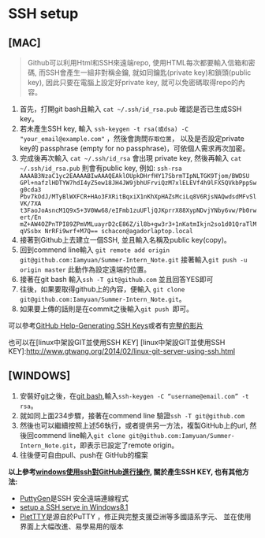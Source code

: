 SSH setup
=========
[MAC]
-----
>Github可以利用Html和SSH來遠端repo, 使用HTML每次都要輸入信箱和密碼, 
>而SSH會產生一組非對稱金鑰, 就如同鑰匙(private key)和鎖頭(public key), 因此只要在電腦上設定好private key, 就可以免密碼取得repo的內容。

1. 首先，打開git bash且輸入 `cat ~/.ssh/id_rsa.pub` 確認是否已生成SSH key。
2. 若未產生SSH key, 輸入 `ssh-keygen -t rsa(或dsa) -C "your_email@example.com"` ，然後會詢問`存取位置`，
以及是否設定private key的 passphrase (empty for no passphrase)，可依個人需求再次加密。
3. 完成後再次輸入 `cat ~/.ssh/id_rsa` 會出現 private key, 然後再輸入 `cat ~/.ssh/id_rsa.pub` 則會有public key, 例如: `ssh-rsa AAAAB3NzaC1yc2EAAAABIwAAAQEAklOUpkDHrfHY17SbrmTIpNLTGK9Tjom/BWDSU
GPl+nafzlHDTYW7hdI4yZ5ew18JH4JW9jbhUFrviQzM7xlELEVf4h9lFX5QVkbPppSwg0cda3
Pbv7kOdJ/MTyBlWXFCR+HAo3FXRitBqxiX1nKhXpHAZsMciLq8V6RjsNAQwdsdMFvSlVK/7XA
t3FaoJoAsncM1Q9x5+3V0Ww68/eIFmb1zuUFljQJKprrX88XypNDvjYNby6vw/Pb0rwert/En
mZ+AW4OZPnTPI89ZPmVMLuayrD2cE86Z/il8b+gw3r3+1nKatmIkjn2so1d01QraTlMqVSsbx
NrRFi9wrf+M7Q== schacon@agadorlaptop.local`
4. 接著到Github上去建立一個SSH, 並且輸入名稱及public key(copy)。
5. 回到commend line輸入 `git remote add origin git@github.com:Iamyuan/Summer-Intern_Note.git` 接著輸入`git push -u origin master` 此動作為設定遠端的位置。
6. 接著在git bash 輸入`ssh -T git@github.com` 並且回答YES即可
6. 往後，如果要取得github上的內容，便輸入 `git clone git@github.com:Iamyuan/Summer-Intern_Note.git`。
7. 如果要上傳的話則是在commit之後輸入`git push `即可。

可以參考[GitHub Help-Generating SSH Keys]或者有[完整的影片]

也可以在[linux中架設GIT並使用SSH KEY]
[linux中架設GIT並使用SSH KEY]:http://www.gtwang.org/2014/02/linux-git-server-using-ssh.html

[GitHub Help-Generating SSH Keys]:https://help.github.com/articles/generating-ssh-keys
[完整的影片]:http://www.youtube.com/watch?v=bBUuHvdROKE


[WINDOWS]
------------


1. 安裝好[git]之後，在[git bash],輸入`ssh-keygen -C “username@email.com” -t rsa`。
2. 就如同上面234步驟，接著在commend line 驗證`ssh -T git@github.com`
3. 然後也可以繼續按照上述56執行，或者提供另一方法，複製GitHub上的url, 然後回commend line輸入`git clone git@github.com:Iamyuan/Summer-Intern_Note.git`，即表示已設定了remote origin。
1. 往後便可自由pull、push在 GitHub的檔案

**以上參考[windows使用ssh對GitHub進行操作], 關於產生SSH KEY, 也有其他方法:**
  
 - [PuttyGen]是SSH 安全遠端連線程式
 - [setup a SSH serve in Windows8.1](http://www.youtube.com/watch?v=K1M-QhJAh9E "setup a SSH serve in Windows8.1")
 - [PietTTY]是源自於PuTTY ，修正與完整支援亞洲等多國語系字元、 並在使用界面上大幅改進、易學易用的版本


[PuttyGen]:http://www.ecora.com/ecora/support/putty/puttygen-x86.exe
[git]:http://code.google.com/p/msysgit/downloads/list
[git bash]:http://i.imgur.com/ySLJixK.png
[windows使用ssh對GitHub進行操作]:http://www.dotblogs.com.tw/kirkchen/archive/2013/04/23/use_ssh_to_interact_with_github_in_windows.aspx
[PietTTY]:http://ntu.csie.org/~piaip/pietty/
